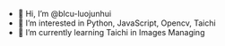 - 👋 Hi, I’m @blcu-luojunhui
- 👀 I’m interested in Python, JavaScript, Opencv, Taichi
- 🌱 I’m currently learning Taichi in Images Managing
  
